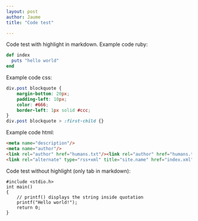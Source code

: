 ```yaml
---
layout: post
author: Jaume
title: "Code test"

---
```


Code test with highlight in markdown. Example code ruby:

```ruby
def index
  puts "hello world"
end
```

Example code css:

```css
div.post blockquote {
	margin-bottom: 20px;
	padding-left: 10px;
	color: #666;
	border-left: 1px solid #ccc;
}
div.post blockquote > :first-child {}
```

Example code html:

```html
<meta name="description"/>
<meta name="author"/>
<link rel="author" href="humans.txt"/><link rel="author" href="humans.txt"/>
<link rel="alternate" type="rss+xml" title="site.name" href="index.xml">
```

Code test without highlight (only tab in markdown):

	#include <stdio.h>
	int main()
	{
		// printf() displays the string inside quotation
		printf("Hello world!");
		return 0;
	}
